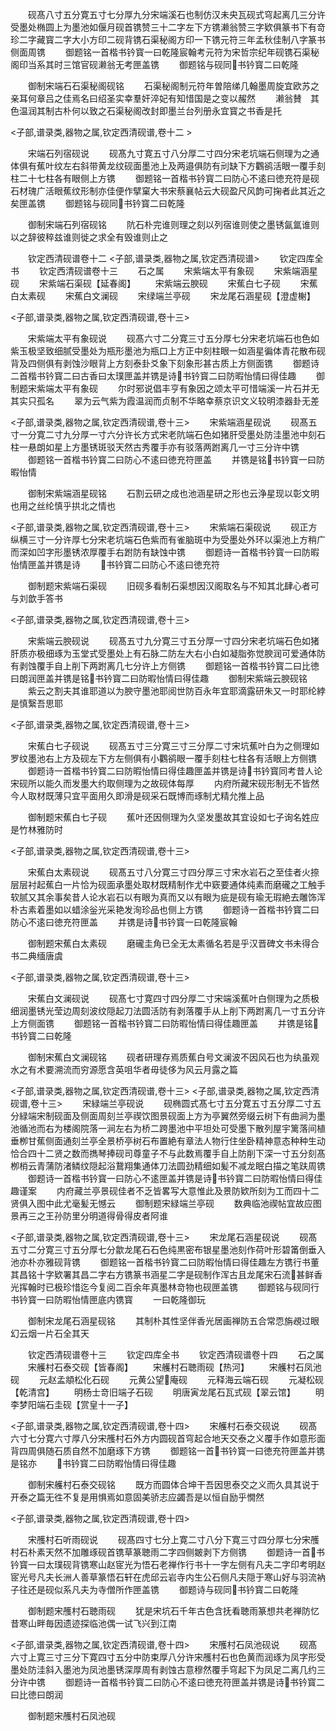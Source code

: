 <!-- { "loadSidebar": true } -->
　　砚髙八寸五分寛五寸七分厚九分宋端溪石也制仿汉未央瓦砚式穹起离几三分许受墨处椭圆上为墨池如偃月砚首镌赞三十二字左下方镌濑翁赞三字欵俱篆书下有竒珍二字藏寳二字大小方印二砚背镌石渠秘阁方印一下镌元符三年孟秋佳制八字篆书侧面周镌
　　御题铭一首楷书钤寳一曰乾隆宸翰考元符为宋哲宗纪年砚镌石渠秘阁印当系其时三馆官砚濑翁无考匣盖镌
　　御题铭与砚同书钤寳二曰乾隆

　　御制宋端石石渠秘阁砚铭
　　石渠秘阁制元符年曽陪绨几翰墨周旋宜欧苏之亲耳何章吕之佳焉名曰绍圣实幸羣奸淬妃有知惜国是之变以赧然
　　濑翁賛　其色温润其制古朴何以致之石渠秘阁改封即墨兰台列册永宜寳之书香是托

<子部,谱录类,器物之属,钦定西清砚谱,卷十二 >

　　宋端石列宿砚说
　　砚髙九寸寛五寸八分厚二寸四分宋老坑端石侧理为之通体俱有蕉叶纹左右斜带黄龙纹砚面墨池上及两邉俱防有刓缺下方鸜鹆活眼一覆手刻柱二十七柱各有眼侧上方镌
　　御题铭一首楷书钤寳二曰防心不逺曰徳充符是砚石材瑰广活眼蕉纹形制亦佳便作擘窠大书宋蔡襄帖云大砚盈尺风韵可掬者此其近之矣匣盖镌
　　御题铭与砚同书钤寳二曰乾隆

　　御制宋端石列宿砚铭
　　阬石朴完谁则理之刻以列宿谁则使之墨锈氤氲谁则以之辞彼稡兹谁则徙之求全有毁谁则止之

　　钦定西清砚谱卷十二
<子部,谱录类,器物之属,钦定西清砚谱>
　　钦定四库全书
　　钦定西清砚谱卷十三
　　石之属
　　宋紫端太平有象砚
　　宋紫端涵星砚
　　宋紫端石渠砚【延春阁】
　　宋紫端云腴砚
　　宋蕉白七子砚
　　宋蕉白太素砚
　　宋蕉白文澜砚
　　宋绿端兰亭砚
　　宋龙尾石涵星砚【澄虚榭】

<子部,谱录类,器物之属,钦定西清砚谱,卷十三>

　　宋紫端太平有象砚说
　　砚髙六寸二分寛三寸五分厚七分宋老坑端石也色如紫玉极坚致细腻受墨处为瓶形墨池为瓶口上方正中刻柱眼一如涵星徧体青花散布砚背及四侧俱有剥蚀沙眼背上方刻泰卦爻象下刻象形甚古质上方侧面镌
　　御题诗二首楷书钤寳二曰古香曰太璞匣盖并镌是诗书钤寳二曰防暇怡情曰得佳趣
　　御制题宋紫端太平有象砚
　　尔时邪说倡丰亨有象因之颂太平可惜端溪一片石并无其实只孤名
　　翠为云气紫为霞温润而贞制不华略幸蔡京识文义较明漆器卦无差

<子部,谱录类,器物之属,钦定西清砚谱,卷十三>
　　宋紫端涵星砚说
　　砚髙五寸一分寛二寸九分厚一寸六分许长方式宋老阬端石色如猪肝受墨处防洼墨池中刻石柱一悬朗如星上方墨锈斑驳天然古秀覆手亦有驳落两跗离几一寸三分许中镌
　　御题铭一首楷书钤寳二曰防心不逺曰徳充符匣盖
　　并镌是铭书钤寳一曰防暇怡情

　　御制宋紫端涵星砚铭
　　石割云研之成也池涵星研之形也云浄星现以彰文明也用之丝纶慎乎拱北之情也

<子部,谱录类,器物之属,钦定西清砚谱,卷十三>
　　宋紫端石渠砚说
　　砚正方纵横三寸一分许厚七分宋老坑端石色紫而有雀脑斑中为受墨处外环以渠池上方稍广而深如凹字形墨锈浓厚覆手右跗防有缺蚀中镌
　　御题诗一首楷书钤寳一曰防暇怡情匣盖并镌是诗
　　书钤寳二曰防心不逺曰徳充符

　　御制题宋紫端石渠砚
　　旧砚多看制石渠想因汉阁取名与不知其北肆心者可与刘歆手答书

<子部,谱录类,器物之属,钦定西清砚谱,卷十三>

　　宋紫端云腴砚说
　　砚髙五寸九分寛三寸五分厚一寸四分宋老坑端石色如猪肝质亦极细琢为玉堂式受墨处上有石脉二防左大右小白如凝脂弥觉腴润可爱通体防有剥蚀覆手自上削下两跗离几七分许上方侧镌
　　御题铭一首楷书钤寳二曰比徳曰朗润匣盖并镌是铭书钤寳二曰防暇怡情曰得佳趣
　　御制宋紫端云腴砚铭
　　紫云之割夫其谁耶道以为腴守墨池耶阅世防百永年宜耶滴露研朱又一时耶纶綍是慎繄吾思耶

<子部,谱录类,器物之属,钦定西清砚谱,卷十三>

　　宋蕉白七子砚说
　　砚髙五寸三分寛三寸三分厚二寸宋坑蕉叶白为之侧理如罗纹墨池右上方及砚左下方左侧俱有小鸜鹆眼一覆手刻柱七柱各有活眼上方侧镌
　　御题诗一首楷书钤寳二曰防暇怡情曰得佳趣匣盖并镌是诗书钤寳同考昔人论宋砚所以能久而发墨大约取侧理为之故砚体每厚
　　内府所藏宋砚形制无不皆然今人取材既薄只宜平面用久即滑是砚采石既博而琢制尤精允推上品

　　御制题宋蕉白七子砚
　　蕉叶还因侧理为久坚发墨故其宜设如七子询名姓应是竹林雅防时

<子部,谱录类,器物之属,钦定西清砚谱,卷十三>

　　宋蕉白太素砚说
　　砚髙五寸八分寛三寸四分厚三寸宋水岩石之至佳者火捺层层衬起蕉白一片恰为砚面承墨处取材既精制作尤中窽要通体纯素而磨礲之工触手软腻又其余事矣昔人论水岩石以有眼为真而又以有眼为疵是砚有瑜无瑕絶去雕饰浑朴古素着墨如以蜡涂釡光采艳发洵珍品也侧上方镌
　　御题诗一首楷书钤寳二曰防心不逺曰徳充符匣盖
　　并镌是诗书钤寳一曰乾隆宸翰

　　御制题宋蕉白太素砚
　　磨礲圭角已全无太素循名若是乎汉晋碑文书未得合书二典缅唐虞

<子部,谱录类,器物之属,钦定西清砚谱,卷十三>

　　宋蕉白文澜砚说
　　砚髙七寸寛四寸四分厚二寸宋端溪蕉叶白侧理为之质极细润墨锈光莹边周刻波纹隠起刀法圆活防有剥落覆手从上削下两跗离几一寸五分许上方侧面镌
　　御题铭一首楷书钤寳二曰防暇怡情曰得佳趣匣盖
　　并镌是铭书钤寳二曰乾隆

　　御制宋蕉白文澜砚铭
　　砚者研理存焉质蕉白号文澜波不因风石也为纨虽观水之有术要溯流而穷源愿含英咀华者毋徒侈为风云月露之篇

<子部,谱录类,器物之属,钦定西清砚谱,卷十三>
<子部,谱录类,器物之属,钦定西清砚谱,卷十三>
　　宋緑端兰亭砚说
　　砚椭圆式髙七寸五分寛五寸五分厚二寸五分緑端宋制砚面及侧面周刻兰亭禊饮图景砚面上方为亭翼然旁缀云树下有曲涧为墨池循池而右为楼阁院落一涧左右为桥二跨墨池中平坦处可受墨下散列屋宇篱落间植垂栁甘蕉侧面通刻兰亭全景桥亭树石布置絶有章法人物行住坐卧精神意态种种生动恰合四十二贤之数而擕琴捧砚司尊童子不与此数焉覆手自上防削下深一寸五分刻髙栁梢云青蒲防渚鳞纹隠起浴鵞翔集通体刀法圆劲精细如髪不减龙眠白描之笔趺周镌
　　御题诗一首楷书钤寳一曰防心不逺匣盖并镌是诗书钤寳二曰防暇怡情曰得佳趣谨案
　　内府藏兰亭景砚佳者不乏皆畧写大意惟此及景防欵所刻为工而四十二贤俱入图中此尤毫髪无憾云
　　御制题宋緑端兰亭砚
　　数典临池禊帖宜故应图景再三之王孙防里分明道得骨得皮者阿谁

<子部,谱录类,器物之属,钦定西清砚谱,卷十三>
　　宋龙尾石涵星砚说
　　砚髙五寸二分寛三寸五分厚七分歙龙尾石石色纯黒密布银星墨池刻作荷叶形碧筩倒垂入池亦朴亦雅砚背镌
　　御题铭一首楷书钤寳二曰防暇怡情曰得佳趣左方镌行书董其昌铭十字欵署其昌二字右方镌篆书涵星二字是砚制作浑古且龙尾宋石流甚鲜香光挥翰时已极珍惜迄今复阅二百余年真墨林竒物也砚匣盖镌
　　御题铭与砚同行书钤寳一曰防暇怡情匣底内镌寳
　　一曰乾隆御玩

　　御制宋龙尾石涵星砚铭
　　其制朴其性坚伴香光居画禅防五合常恧旃覕过眼幻云烟一片石全其天

　　钦定西清砚谱卷十三
　　钦定四库全书
　　钦定西清砚谱卷十四
　　石之属
　　宋艧村石泰交砚【皆春阁】
　　宋艧村石聴雨砚【热河】
　　宋艧村石凤池砚
　　元赵孟頫松化石砚
　　元黄公望庵砚
　　元释海云端石砚
　　元凝松砚【乾清宫】
　　明杨士竒旧端子石砚
　　明唐寅龙尾石瓦式砚【翠云馆】
　　明李梦阳端石圭砚【赏皇十一子】

<子部,谱录类,器物之属,钦定西清砚谱,卷十四>
　　宋艧村石泰交砚说
　　砚髙六寸七分寛六寸厚八分宋雘村石外方内圆砚首穹起合地天交泰之义覆手作如意形面背四周俱随石质自然不加磨琢下方镌
　　御题铭一首书钤寳一曰徳充符匣盖并镌是铭亦
　　书钤寳二曰防暇怡情曰得佳趣

　　御制宋艧村石泰交砚铭
　　既方而圆体合坤干吾因思泰交之义而久具其说于开泰之篇无徃不复是用惧焉如意固美骄志应蠲吾是以恒自励乎憪然

<子部,谱录类,器物之属,钦定西清砚谱,卷十四>

　　宋雘村石听雨砚说
　　砚髙四寸七分上寛二寸八分下寛三寸四分厚七分宋雘村石朴素天然不加雕琢砚首镌草篆聴雨二字四侧皴剥下方侧镌
　　御题诗一首书钤寳一曰太璞砚背镌寒山赵宧光为悟石老禅作行书十一字左侧有凡夫二字印考明赵宧光号凡夫长洲人善草篆悟石轩在虎邱云岩寺内生公石侧凡夫隠于寒山好与羽流衲子往还是砚似系凡夫为寺僧所作匣盖镌
　　御题诗与砚同书钤寳二曰乾隆

　　御制题宋雘村石聴雨砚
　　犹是宋坑石千年古色含抚看聴雨篆想共老禅防忆昔寒山畔毎因遗迹探临池偶一试飞兴到江南

<子部,谱录类,器物之属,钦定西清砚谱,卷十四>
　　宋雘村石凤池砚说
　　砚髙六寸上寛三寸三分下寛四寸五分中防束厚八分许宋雘村石也色黄而润琢为凤字形受墨处防洼斜入墨池为凤池墨锈深厚周有剥蚀古意穆然覆手穹起下为凤足二离几约三分许中镌
　　御题诗一首楷书钤寳二曰防心不逺曰徳充符匣盖并镌是诗书钤寳二曰比徳曰朗润

　　御制题宋雘村石凤池砚
